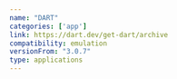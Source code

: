 ```yaml
---
name: "DART"
categories: ['app']
link: https://dart.dev/get-dart/archive
compatibility: emulation
versionFrom: "3.0.7"
type: applications
---
```


